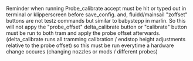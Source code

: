Reminder when running Probe_calibrate accept must be hit or typed out in terminal or klipperscreen before save_config. and, fluidd/mainsail "zoffset" buttons are not testz
commands but similar to babystepp in marlin. So this will not appy the "probe_offset" delta_calibrate button or "calibrate" button must be run to both tram and apply the probe
offset afterwards. (delta_calibrate runs all tramming calibration / endstop height adjustments relative to the probe offset) so this must be run everytime a hardware change occures
(changing nozzles or mods / different probes) 

